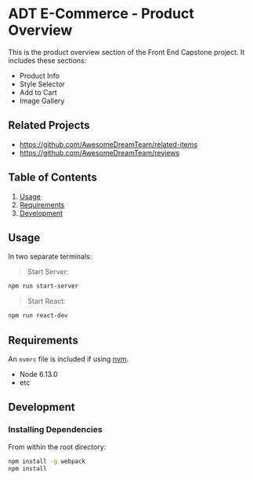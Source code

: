 # ADT E-Commerce - Product Overview

This is the product overview section of the Front End Capstone project. It includes these sections:
- Product Info
- Style Selector
- Add to Cart
- Image Gallery

## Related Projects

  - https://github.com/AwesomeDreamTeam/related-items
  - https://github.com/AwesomeDreamTeam/reviews


## Table of Contents

1. [Usage](#Usage)
1. [Requirements](#requirements)
1. [Development](#development)

## Usage
In two separate terminals:

> Start Server:
```sh
npm run start-server
```
> Start React:
```sh
npm run react-dev
```

## Requirements

An `nvmrc` file is included if using [nvm](https://github.com/creationix/nvm).

- Node 6.13.0
- etc

## Development

### Installing Dependencies

From within the root directory:

```sh
npm install -g webpack
npm install
```

